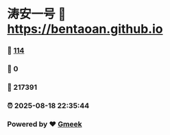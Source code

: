 # 涛安一号 :link: https://bentaoan.github.io 
### :page_facing_up: [114](https://bentaoan.github.io/tag.html) 
### :speech_balloon: 0 
### :hibiscus: 217391 
### :alarm_clock: 2025-08-18 22:35:44 
### Powered by :heart: [Gmeek](https://github.com/Meekdai/Gmeek)
